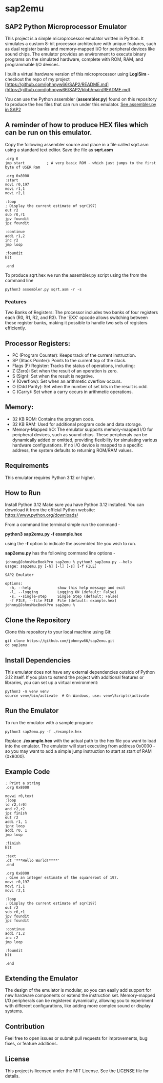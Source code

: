 # sap2emu

## SAP2 Python Microprocessor Emulator

This project is a simple microprocessor emulator written in Python. It simulates a custom 8-bit processor architecture with unique features, such as dual register banks and memory-mapped I/O for peripheral devices like sound chips. The emulator provides an environment to execute binary programs on the simulated hardware, complete with ROM, RAM, and programmable I/O devices.

I built a virtual hardware version of this microprocessor using **LogiSim** - checkout the repo of my project [https://github.com/johnnyw66/SAP2/README.md](https://github.com/johnnyw66/SAP2/blob/main/README.md).

You can use the Python assembler (**assembler.py**) found on this repository to produce the hex files that can run under this emulator.
[See assembler.py in SAP2](https://github.com/johnnyw66/SAP2/blob/main/assembler.py)

## A reminder of how to produce HEX files which can be run on this emulator.

Copy the following assembler source and place in a file called sqrt.asm using a standard text editor.
Save the file as **sqrt.asm**

```
.org 0
jmp start          ; A very basic ROM - which just jumps to the first byte of USER Ram

.org 0x8000
:start
movi r0,197
movi r1,1
movi r2,1

:loop
; Display the current estimate of sqr(197)
out r2
sub r0,r1
jpv foundit
jpz foundit

:continue
addi r1,2
inc r2
jmp loop

:foundit
hlt

.end

```

To produce sqrt.hex we run the assembler.py script using the from the command line

```
python3 assembler.py sqrt.asm -r -s 
```


### Features
Two Banks of Registers: The processor includes two banks of four registers each (R0, R1, R2, and R3). The 'EXX' opcode allows switching between these register banks, making it possible to handle two sets of registers efficiently.

## Processor Registers:

+ PC (Program Counter): Keeps track of the current instruction.
+ SP (Stack Pointer): Points to the current top of the stack.
+ Flags (F) Register: Tracks the status of operations, including:
+ Z (Zero): Set when the result of an operation is zero.
+ S (Sign): Set when the result is negative.
+ V (Overflow): Set when an arithmetic overflow occurs.
+ O (Odd Parity): Set when the number of set bits in the result is odd.
+ C (Carry): Set when a carry occurs in arithmetic operations.

## Memory:

+ 32 KB ROM: Contains the program code.
+ 32 KB RAM: Used for additional program code and data storage.
+ Memory-Mapped I/O: The emulator supports memory-mapped I/O for peripheral devices, such as sound chips. These peripherals can be dynamically added or omitted, providing flexibility for simulating various hardware configurations. If no I/O device is mapped to a specific address, the system defaults to returning ROM/RAM values.

## Requirements
This emulator requires Python 3.12 or higher.

## How to Run

Install Python 3.12
Make sure you have Python 3.12 installed. You can download it from the official Python website:
https://www.python.org/downloads/

From a command line terminal simple run the command -

**python3 sap2emu.py -f example.hex**

using the **-f** option to indicate the assembled file you wish to run.

**sap2emu.py** has the following command line options -

```
johnny@JohnsMacBookPro sap2emu % python3 sap2emu.py --help
usage: sap2emu.py [-h] [-l] [-s] [-f FILE]

SAP2 Emulator

options:
  -h, --help            show this help message and exit
  -l, --logging         Logging ON (default: False)
  -s, --single-step     Single Step (default: False)
  -f FILE, --file FILE  File (default: example.hex)
johnny@JohnsMacBookPro sap2emu % 
```

## Clone the Repository
Clone this repository to your local machine using Git:

```
git clone https://github.com/johnnyw66/sap2emu.git
cd sap2emu

```
## Install Dependencies
This emulator does not have any external dependencies outside of Python 3.12 itself. If you plan to extend the project with additional features or libraries, you can set up a virtual environment:

```
python3 -m venv venv
source venv/bin/activate  # On Windows, use: venv\Scripts\activate
```

## Run the Emulator
To run the emulator with a sample program:

```
python3 sap2emu.py -f ./example.hex
```

Replace **./example.hex** with the actual path to the hex file you want to load into the emulator. The emulator will start executing from address 0x0000 - so you may want to add a simple jump instruction to start at start of RAM (0x8000).
## Example Code

```
; Print a string
.org 0x8000

movwi r0,text
:loop
ld r2,(r0)
and r2,r2
jpz finish
out r2
addi r1, 1
jpnc loop
addi r0, 1
jmp loop

:finish
hlt

:text
.dt '***Hello World!****'
.end

```

```
.org 0x8000
; Give an integer estimate of the squareroot of 197.
movi r0,197
movi r1,1
movi r2,1

:loop
; Display the current estimate of sqr(197)
out r2
sub r0,r1
jpv foundit
jpz foundit

:continue
addi r1,2
inc r2
jmp loop

:foundit
hlt

.end
```


## Extending the Emulator
The design of the emulator is modular, so you can easily add support for new hardware components or extend the instruction set. Memory-mapped I/O peripherals can be registered dynamically, allowing you to experiment with different configurations, like adding more complex sound or display systems.

## Contribution
Feel free to open issues or submit pull requests for improvements, bug fixes, or feature additions.

## License
This project is licensed under the MIT License. See the LICENSE file for details.

